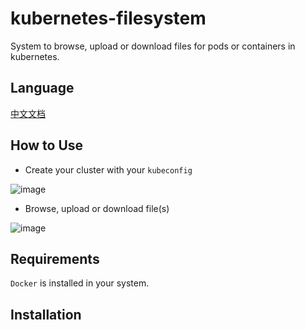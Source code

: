 # kubernetes-filesystem

System to browse, upload or download files for pods or containers in kubernetes.

## Language 

[中文文档](README_CN.md)

## How to Use

- Create your cluster with your `kubeconfig`

![image](https://user-images.githubusercontent.com/6275608/133240180-d7c95f8c-ee7b-4e0d-8714-013ac564567c.png)

- Browse, upload or download file(s)

![image](https://user-images.githubusercontent.com/6275608/133240696-84952bf3-e405-435b-b245-88fa54aca3bc.png)

## Requirements

`Docker` is installed in your system.

## Installation
